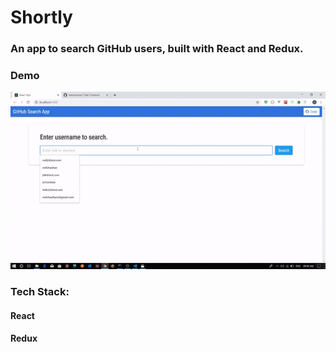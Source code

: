 # Shortly
### An app to search GitHub users, built with React and Redux.


### Demo
![](githubsearch.gif)


### Tech Stack: 
#### React
#### Redux